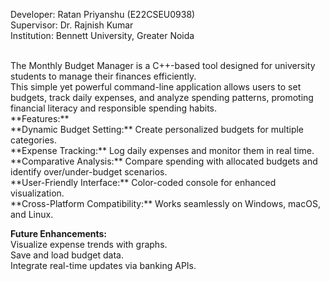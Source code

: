 Developer: Ratan Priyanshu (E22CSEU0938) <br>
Supervisor: Dr. Rajnish Kumar <br>
Institution: Bennett University, Greater Noida<br>

<br>
The Monthly Budget Manager is a C++-based tool designed for university students to manage their finances efficiently. <br>
This simple yet powerful command-line application allows users to set budgets, track daily expenses, and analyze spending patterns, promoting financial literacy and responsible spending habits.
<br>
**Features:**<br>
**Dynamic Budget Setting:** Create personalized budgets for multiple categories.<br>
**Expense Tracking:** Log daily expenses and monitor them in real time.<br>
**Comparative Analysis:** Compare spending with allocated budgets and identify over/under-budget scenarios.<br>
**User-Friendly Interface:** Color-coded console for enhanced visualization.<br>
**Cross-Platform Compatibility:** Works seamlessly on Windows, macOS, and Linux.<br>

**Future Enhancements:**<br>
Visualize expense trends with graphs.<br>
Save and load budget data.<br>
Integrate real-time updates via banking APIs.
